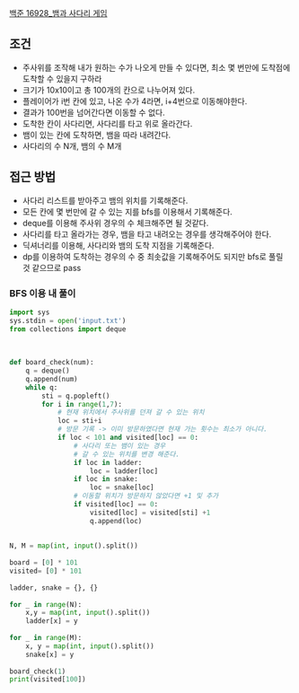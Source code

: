 
[백준 16928_뱀과 사다리 게임](https://www.acmicpc.net/problem/16928)



## 조건

- 주사위를 조작해 내가 원하는 수가 나오게 만들 수 있다면, 최소 몇 번만에 도착점에 도착할 수 있을지 구하라
- 크기가 10x10이고 총 100개의 칸으로 나누어져 있다.
- 플레이어가 i번 칸에 있고, 나온 수가 4라면, i+4번으로 이동해야한다.
- 결과가 100번을 넘어간다면 이동할 수 없다.
- 도착한 칸이 사다리면, 사다리를 타고 위로 올라간다.
- 뱀이 있는 칸에 도착하면, 뱀을 따라 내려간다.
- 사다리의 수 N개, 뱀의 수 M개




## 접근 방법

- 사다리 리스트를 받아주고 뱀의 위치를 기록해준다.
- 모든 칸에 몇 번만에 갈 수 있는 지를 bfs를 이용해서 기록해준다.
- deque를 이용해 주사위 경우의 수 체크해주면 될 것같다.
- 사다리를 타고 올라가는 경우, 뱀을 타고 내려오는 경우를 생각해주어야 한다.
- 딕셔너리를 이용해, 사다리와 뱀의 도착 지점을 기록해준다.
-  dp를 이용하여 도착하는 경우의 수 중 최솟값을 기록해주어도 되지만 bfs로 풀릴 것 같으므로 pass



### BFS 이용 내 풀이

```python
import sys  
sys.stdin = open('input.txt')  
from collections import deque  
  
  
  
def board_check(num):  
    q = deque()  
    q.append(num)  
    while q:  
        sti = q.popleft()  
        for i in range(1,7):  
            # 현재 위치에서 주사위를 던져 갈 수 있는 위치  
            loc = sti+i  
            # 방문 기록 -> 이미 방문하였다면 현재 가는 횟수는 최소가 아니다.  
            if loc < 101 and visited[loc] == 0:  
                # 사다리 또는 뱀이 있는 경우  
                # 갈 수 있는 위치를 변경 해준다.               
                if loc in ladder:  
                    loc = ladder[loc]  
                if loc in snake:  
                    loc = snake[loc]  
                # 이동할 위치가 방문하지 않았다면 +1 및 추가  
                if visited[loc] == 0:  
                    visited[loc] = visited[sti] +1  
                    q.append(loc)  
  
  
N, M = map(int, input().split())  
  
board = [0] * 101  
visited= [0] * 101  
  
ladder, snake = {}, {}  
  
for _ in range(N):  
    x,y = map(int, input().split())  
    ladder[x] = y  
  
for _ in range(M):  
    x, y = map(int, input().split())  
    snake[x] = y  
  
board_check(1)  
print(visited[100])
```




